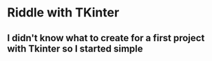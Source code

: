 # Riddle with TKinter
## I didn't know what to create for a first project with Tkinter so I started simple
